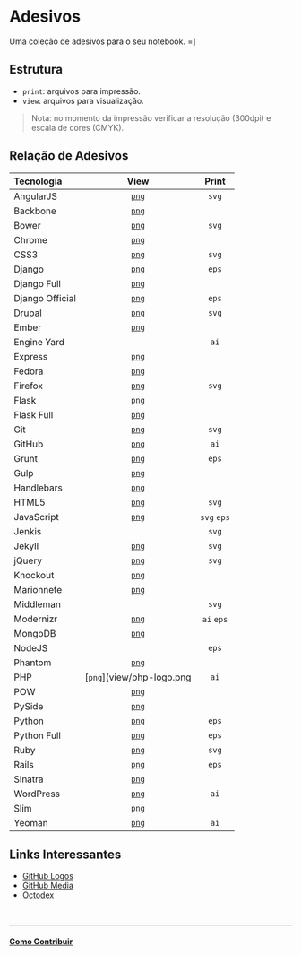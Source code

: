 ﻿# Adesivos

Uma coleção de adesivos para o seu notebook. =]

## Estrutura

* `print`: arquivos para impressão.
* `view`: arquivos para visualização.

> Nota: no momento da impressão verificar a resolução (300dpi) e escala de cores (CMYK).

## Relação de Adesivos

| Tecnologia        | View                             | Print      |
|:------------------|:--------------------------------:|:----------:|
| AngularJS         | [`png`](view/angularjs.png)      | `svg`      |
| Backbone          | [`png`](view/backbone.png)       |            |
| Bower             | [`png`](view/bower.png)          | `svg`      |
| Chrome            | [`png`](view/chrome.png)         |            |
| CSS3              | [`png`](view/css3.png)           | `svg`      |
| Django            | [`png`](view/django_symbol.png)  | `eps`      |
| Django Full       | [`png`](view/django_full.png)    |            |
| Django Official   | [`png`](view/django_official.png)| `eps`      |
| Drupal            | [`png`](view/drupal.png)         | `svg`      |
| Ember             | [`png`](view/ember.png)          |            |
| Engine Yard       |                                  | `ai`       |
| Express           | [`png`](view/express.png)        |            |
| Fedora            | [`png`](view/fedora.png)         |            |
| Firefox           | [`png`](view/firefox.png)        | `svg`      |
| Flask             | [`png`](view/flask.png)          |            |
| Flask Full        | [`png`](view/flask-full.png)     |            |
| Git               | [`png`](view/git.png)            | `svg`      |
| GitHub            | [`png`](view/github.png)         | `ai`       |
| Grunt             | [`png`](view/grunt.png)          | `eps`      |
| Gulp              | [`png`](view/gulp.png)           |            |
| Handlebars        | [`png`](view/handlebars.png)     |            |
| HTML5             | [`png`](view/HTML5.png)          | `svg`      |
| JavaScript        | [`png`](view/JavaScript.png)     | `svg` `eps`|
| Jenkis            |                                  | `svg`      |
| Jekyll            | [`png`](view/jekyll.png)         | `svg`      |
| jQuery            | [`png`](view/jquery.png)         | `svg`      |
| Knockout          | [`png`](view/knockout.png)       |            |
| Marionnete        | [`png`](view/marionette.png)     |            |
| Middleman         |                                  | `svg`      |
| Modernizr         | [`png`](view/modernizr.png)      | `ai` `eps` |
| MongoDB           | [`png`](view/mongodb.png)        |            |
| NodeJS            |                                  | `eps`      |
| Phantom           | [`png`](view/phantomjs.png)      |            |
| PHP               | [`png`](view/php-logo.png        | `ai`       |
| POW               | [`png`](view/pow.png)            |            |
| PySide            | [`png`](view/pyside.png)         |            |
| Python            | [`png`](view/python_symbol.png)  | `eps`      |
| Python Full       | [`png`](view/python_full.png)    | `eps`      |
| Ruby              | [`png`](view/Ruby_logo.png)      | `svg`      |
| Rails             | [`png`](view/rails.png)          | `eps`      |
| Sinatra           | [`png`](view/sinatra.png)        |            |
| WordPress         | [`png`](view/wordpress.png)      | `ai`       |
| Slim              | [`png`](view/slim.png)           |            |
| Yeoman            | [`png`](view/yeoman.png)         | `ai`       |


## Links Interessantes

* [GitHub Logos](https://github.com/logos)
* [GitHub Media](https://github.com/github/media)
* [Octodex](http://octodex.github.com/)


<br/>

---

#### [Como Contribuir](https://github.com/cerebrobr/cerebro/blob/master/README.md#como-contribuir)
